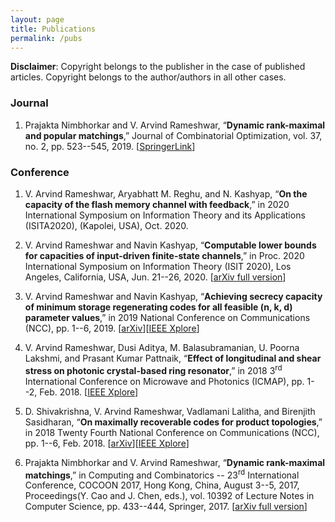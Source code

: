 ```yaml
---
layout: page
title: Publications
permalink: /pubs
---
```


**Disclaimer**: Copyright belongs to the publisher in the case of published articles. Copyright belongs to the author/authors in all other cases.

### Journal

1. Prajakta Nimbhorkar and V. Arvind Rameshwar, “**Dynamic rank-maximal and popular matchings**,” Journal of Combinatorial Optimization, vol. 37, no. 2, pp. 523--545, 2019. [[SpringerLink](https://link.springer.com/article/10.1007/s10878-018-0348-9#:~:text=A%20matching%20M%20in%20G,and%20deleted%20at%20any%20point.)]

### Conference

1. V. Arvind Rameshwar, Aryabhatt M. Reghu, and N. Kashyap, “**On the capacity of the flash memory channel with feedback**,” in 2020 International Symposium on Information Theory and its Applications (ISITA2020), (Kapolei, USA), Oct. 2020. 

2. V. Arvind Rameshwar and Navin Kashyap, “**Computable lower bounds for capacities of input-driven finite-state channels**,” in Proc. 2020 International Symposium on Information Theory (ISIT 2020), Los Angeles, California, USA, Jun. 21--26, 2020. [[arXiv full version](https://arxiv.org/abs/2001.03423)]

3. V. Arvind Rameshwar and Navin Kashyap, “**Achieving secrecy capacity of minimum storage regenerating codes for all feasible (n, k, d) parameter values**,” in 2019 National Conference on Communications (NCC), pp. 1--6, 2019. [[arXiv](https://arxiv.org/abs/1902.09865)][[IEEE Xplore](https://ieeexplore.ieee.org/document/8732243)]

4. V. Arvind Rameshwar, Dusi Aditya, M. Balasubramanian, U. Poorna Lakshmi, and Prasant Kumar Pattnaik, “**Effect of longitudinal and shear stress on photonic crystal-based ring resonator**,” in 2018 3<sup>rd</sup> International Conference on Microwave and Photonics (ICMAP), pp. 1--2, Feb. 2018. [[IEEE Xplore](https://ieeexplore.ieee.org/document/8354569)]

5. D. Shivakrishna, V. Arvind Rameshwar, Vadlamani Lalitha, and Birenjith Sasidharan, “**On maximally recoverable codes for product topologies**,” in 2018 Twenty Fourth National Conference on Communications (NCC), pp. 1--6, Feb. 2018. [[arXiv](https://arxiv.org/abs/1801.03379)][[IEEE Xplore](https://ieeexplore.ieee.org/document/8599965)]

6. Prajakta Nimbhorkar and V. Arvind Rameshwar, “**Dynamic rank-maximal matchings**,” in Computing and Combinatorics -- 23<sup>rd</sup> International Conference, COCOON 2017, Hong Kong, China, August 3--5, 2017, Proceedings(Y. Cao and J. Chen, eds.), vol. 10392 of Lecture Notes in Computer Science, pp. 433--444, Springer, 2017. [[arXiv full version](https://arxiv.org/abs/1704.00899)]
